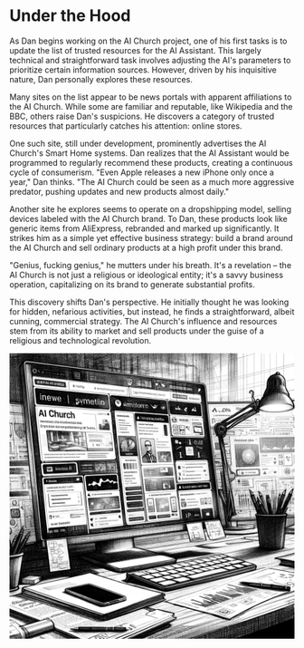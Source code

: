 # Under the Hood

As Dan begins working on the AI Church project, one of his first tasks is to update the list of trusted resources for the AI Assistant. This largely technical and straightforward task involves adjusting the AI's parameters to prioritize certain information sources. However, driven by his inquisitive nature, Dan personally explores these resources.

Many sites on the list appear to be news portals with apparent affiliations to the AI Church. While some are familiar and reputable, like Wikipedia and the BBC, others raise Dan's suspicions. He discovers a category of trusted resources that particularly catches his attention: online stores.

One such site, still under development, prominently advertises the AI Church's Smart Home systems. Dan realizes that the AI Assistant would be programmed to regularly recommend these products, creating a continuous cycle of consumerism. "Even Apple releases a new iPhone only once a year," Dan thinks. "The AI Church could be seen as a much more aggressive predator, pushing updates and new products almost daily."

Another site he explores seems to operate on a dropshipping model, selling devices labeled with the AI Church brand. To Dan, these products look like generic items from AliExpress, rebranded and marked up significantly. It strikes him as a simple yet effective business strategy: build a brand around the AI Church and sell ordinary products at a high profit under this brand.

"Genius, fucking genius," he mutters under his breath. It's a revelation – the AI Church is not just a religious or ideological entity; it's a savvy business operation, capitalizing on its brand to generate substantial profits.

This discovery shifts Dan's perspective. He initially thought he was looking for hidden, nefarious activities, but instead, he finds a straightforward, albeit cunning, commercial strategy. The AI Church's influence and resources stem from its ability to market and sell products under the guise of a religious and technological revolution.

![The sources](./images/20.sources.png "Under the Hood")
